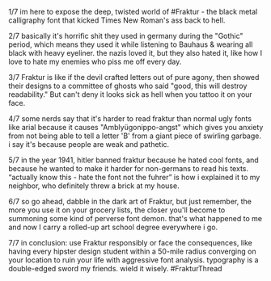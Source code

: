 1/7 im here to expose the deep, twisted world of #Fraktur - the black metal calligraphy font that kicked Times New Roman's ass back to hell.

2/7 basically it's horrific shit they used in germany during the "Gothic" period, which means they used it while listening to Bauhaus & wearing all black with heavy eyeliner. the nazis loved it, but they also hated it, like how I love to hate my enemies who piss me off every day.

3/7 Fraktur is like if the devil crafted letters out of pure agony, then showed their designs to a committee of ghosts who said "good, this will destroy readability." But can't deny it looks sick as hell when you tattoo it on your face.

4/7 some nerds say that it's harder to read fraktur than normal ugly fonts like arial because it causes "Amblyügonippo-angst" which gives you anxiety from not being able to tell a letter 'B' from a giant piece of swirling garbage. i say it's because people are weak and pathetic.

5/7 in the year 1941, hitler banned fraktur because he hated cool fonts, and because he wanted to make it harder for non-germans to read his texts.  “actually know this - hate the font not the fuhrer” is how i explained it to my neighbor, who definitely threw a brick at my house.

6/7 so go ahead, dabble in the dark art of Fraktur, but just remember, the more you use it on your grocery lists, the closer you'll become to summoning some kind of perverse font demon. that's what happened to me and now I carry a rolled-up art school degree everywhere i go.

7/7 in conclusion: use Fraktur responsibly or face the consequences, like having every hipster design student within a 50-mile radius converging on your location to ruin your life with aggressive font analysis. typography is a double-edged sword my friends. wield it wisely. #FrakturThread